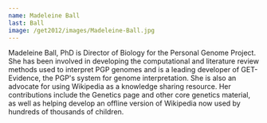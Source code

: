 ```yaml
---
name: Madeleine Ball
last: Ball
image: /get2012/images/Madeleine-Ball.jpg
---
```


Madeleine Ball, PhD is Director of Biology for the Personal Genome Project. She has been involved in developing the computational and literature review methods used to interpret PGP genomes and is a leading developer of GET-Evidence, the PGP's system for genome interpretation. She is also an advocate for using Wikipedia as a knowledge sharing resource. Her contributions include the Genetics page and other core genetics material, as well as helping develop an offline version of Wikipedia now used by hundreds of thousands of children.

